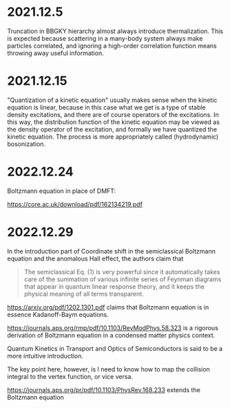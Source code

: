 # 2021.12.5

Truncation in BBGKY hierarchy almost always introduce thermalization. This is expected because scattering 
in a many-body system always make particles correlated, and ignoring a high-order correlation function 
means throwing away useful information.

# 2021.12.15

"Quantization of a kinetic equation" usually makes sense when the kinetic equation is linear, because 
in this case what we get is a type of stable density excitations, and there are of course operators 
of the excitations. In this way, the distribution function of the kinetic equation may be viewed
as the density operator of the excitation, and formally we have quantized the kinetic equation.
The process is more appropriately called (hydrodynamic) bosonization.

# 2022.12.24

Boltzmann equation in place of DMFT:

https://core.ac.uk/download/pdf/162134219.pdf

# 2022.12.29

In the introduction part of 
Coordinate shift in the semiclassical Boltzmann equation and the anomalous Hall effect,
the authors claim that 
> The semiclassical Eq. (1) is very powerful since it automatically takes care of the summation of various infinite series of Feynman diagrams that appear in quantum linear response theory, and it keeps the physical meaning of all terms transparent.

https://arxiv.org/pdf/1202.1301.pdf claims that Boltzmann equation is in essence Kadanoff-Baym equations.

https://journals.aps.org/rmp/pdf/10.1103/RevModPhys.58.323 is a rigorous derivation 
of Boltzmann equation in a condensed matter physics context.

Quantum Kinetics in Transport and Optics of Semiconductors is said to be a more intuitive introduction.

The key point here, however, is I need to know how to map the collision integral 
to the vertex function, or vice versa.

https://journals.aps.org/pr/pdf/10.1103/PhysRev.168.233 extends the Boltzmann equation